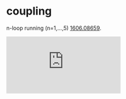 # coupling
n-loop running (n=1,...,5)
[1606.08659](https://arxiv.org/abs/1606.08659).

![eta with running](https://github.com/gw3g/coupling/blob/master/nf=3.pdf)
